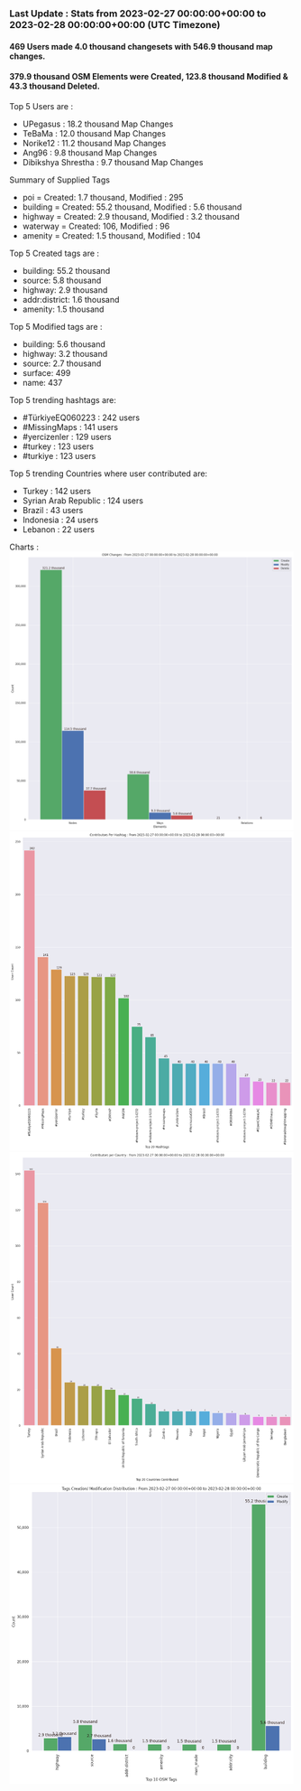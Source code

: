 ### Last Update : Stats from 2023-02-27 00:00:00+00:00 to 2023-02-28 00:00:00+00:00 (UTC Timezone)

#### 469 Users made 4.0 thousand changesets with 546.9 thousand map changes.
#### 379.9 thousand OSM Elements were Created, 123.8 thousand Modified & 43.3 thousand Deleted.

Top 5 Users are : 
- UPegasus : 18.2 thousand Map Changes
- TeBaMa : 12.0 thousand Map Changes
- Norike12 : 11.2 thousand Map Changes
- Ang96 : 9.8 thousand Map Changes
- Dibikshya Shrestha : 9.7 thousand Map Changes

Summary of Supplied Tags
- poi = Created: 1.7 thousand, Modified : 295
- building = Created: 55.2 thousand, Modified : 5.6 thousand
- highway = Created: 2.9 thousand, Modified : 3.2 thousand
- waterway = Created: 106, Modified : 96
- amenity = Created: 1.5 thousand, Modified : 104


Top 5 Created tags are :
- building: 55.2 thousand
- source: 5.8 thousand
- highway: 2.9 thousand
- addr:district: 1.6 thousand
- amenity: 1.5 thousand


Top 5 Modified tags are :
- building: 5.6 thousand
- highway: 3.2 thousand
- source: 2.7 thousand
- surface: 499
- name: 437


Top 5 trending hashtags are:
- #TürkiyeEQ060223 : 242 users
- #MissingMaps : 141 users
- #yercizenler : 129 users
- #turkey : 123 users
- #turkiye : 123 users


Top 5 trending Countries where user contributed are:
- Turkey : 142 users
- Syrian Arab Republic : 124 users
- Brazil : 43 users
- Indonesia : 24 users
- Lebanon : 22 users


 Charts : 
![Alt text](./charts/osm_changes.png) 
![Alt text](./charts/users_per_hashtag.png) 
![Alt text](./charts/users_per_country.png) 
![Alt text](./charts/tags.png) 
